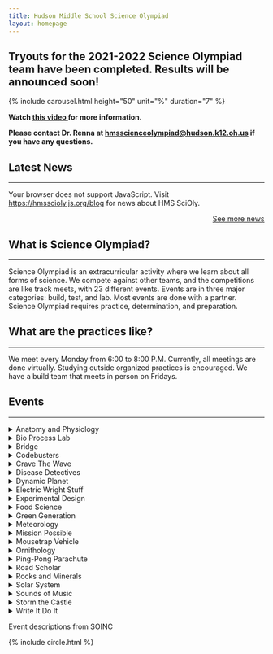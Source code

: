 ```yaml
---
title: Hudson Middle School Science Olympiad
layout: homepage
---
```

## Tryouts for the 2021-2022 Science Olympiad team have been completed. Results will be announced soon!
 {% include carousel.html height="50" unit="%" duration="7" %}
<p><strong>Watch <a href="https://youtu.be/Y19-EAbRHOI">this video </a>for more information.</strong></p>
<p><strong>Please contact Dr. Renna at <a href="mailto:hmsscienceolympiad@hudson.k12.oh.us">hmsscienceolympiad@hudson.k12.oh.us</a> if you have any questions.</strong></p>
<h2>Latest News</h2>
<hr />
<script src="//rss.bloople.net/?url=https%3A%2F%2Fhmsscioly.js.org%2Ffeed.xml&detail=25&limit=2&showtitle=false&type=js"></script>
<noscript>
<p>Your browser does not support JavaScript. Visit <a href="https://hmsscioly.js.org/blog">https://hmsscioly.js.org/blog</a> for news about HMS SciOly.</p>
</noscript>
<p style="text-align: right;"><a href="https://hmsscioly.js.org/blog"> See more news </a></p>

<h2> What is Science Olympiad? </h2>
<hr />
<p> Science Olympiad is an extracurricular activity where we learn about all forms of science. We compete against other teams, and the competitions are like track meets, with 23 different events. Events are in three major categories: build, test, and lab. Most events are done with a partner. Science Olympiad requires practice, determination, and preparation. </p>

<h2> What are the practices like? </h2>
<hr />
<p>We meet every Monday from 6:00 to 8:00 P.M. Currently, all meetings are done virtually.  Studying outside organized practices is encouraged. We have a build team that meets in person on Fridays.</p>



<h2>Events
 </h2>
<!-- begin event descriptions -->
<div>
<hr />

<details>
<summary> Anatomy and Physiology
</summary>
<p>
Participants will be assessed on their understanding of the anatomy and physiology for the human Nervous, Sense Organs, and Endocrine systems.
</p>
</details>
<details>
<summary>
Bio Process Lab
</summary>

<p>
This event is a lab-oriented competition involving the fundamental science processes of a middle school life science/biology lab program.
</p>
</details>
<details>
<summary> Bridge
</summary>

<p>
Teams will design and build a Bridge (Structure) meeting requirement specified in these rules to achieve the highest structural efficiency.
</p>
</details>
<details>
<summary> Codebusters </summary>

<p>Teams will cryptanalyze and decode encrypted messages using cryptanalysis techniques for historical and modern advanced ciphers.
</p>
</details>
<details>
<summary> Crave The Wave
</summary>

<p>
In this event competitors must demonstrate knowledge and process skills needed to solve problems and answer questions regarding all types of waves and wave motion.</p>
</details>


<details>
<summary> Disease Detectives
</summary>

<p>
Participants will use investigative skills in the scientific study of disease, injury, health and disability in populations or groups of people.
</p>
</details>
<details>
<summary> Dynamic Planet
</summary>

<p>
Teams will complete tasks related to physical and geological oceanography. 
</p>
</details>
<details>
<summary> Electric Wright Stuff
</summary>

<p>
Prior to the tournament teams design, construct, and test free flight electric-powered monoplanes to achieve maximum time aloft.
</p>
</details>
<details>
<summary> Experimental Design
</summary>

<p>
This event will determine a participant's ability to design, conduct and report the findings of an experiment entirely on-site.
</p>
</details>
<details>
<summary> Food Science
</summary>

<p>
Students will answer questions on food chemistry with a focus on sugars. In addition, participants will build a hydrometer capable of measuring sugar solutions between 1-10% (mass/volume).
</p>
</details>

<details>
<summary> Green Generation
</summary>

<p>
Students will demonstrate an understanding of general ecological principles, the history and consequences of human impact on our environment, solutions to reversing trends and sustainability concepts. 
</p>
</details>
<details>
<summary> Meteorology
</summary>

<p>
Participants will use scientific process skills and quantitative analysis to demonstrate an understanding of the factors that influence world climate and climate change through the interpretation of climatological data, graphs, charts and images.
</p>
</details>
<details>
<summary> Mission Possible
</summary>

<p>
Prior to the competition, participants design, build, test and document a Rube Goldberg-like device that completes required Start and Final Actions through a series of specific actions.
</p>
</details>
<details>
<summary> Mousetrap Vehicle
</summary>

<p>
Teams design, build and test one vehicle using one or two mousetrap(s) as its sole means of propulsion to reach a target as quickly and accurately as possible.
</p>
</details>
<details>
<summary> Ornithology
</summary>

<p>
Participants will be assessed on their knowledge of North American birds.
</p>
</details>


<details>
<summary>Ping-Pong Parachute
</summary>
<p>
Prior to the tournament, teams will design, build and bring up to three bottle rockets to the tournament to launch a ping pong ball attached to a parachute to stay aloft for the greatest amount of time.
</p>
</details>
<details>
<summary>Road Scholar
</summary>

<p>
Participants will answer interpretive questions that may use one or more state highway maps, USGS topographic maps, Internet-generated maps, a road atlas or satellite/aerial images.
</p>
</details>
<details>
<summary>Rocks and Minerals
</summary>

<p>
Teams will demonstrate their knowledge of rocks and minerals.
</p>
</details>
<details>
<summary> Solar System
</summary>

<p>
Students will demonstrate an understanding and knowledge of planet formation and structure in our solar system and how it relates to that observed in extrasolar systems.
</p>
</details>


<details>
<summary> Sounds of Music
</summary>

<p>
Teams must construct and tune one device prior to the tournament based on a one-octave 12-tone equal tempered scale and complete a written test on the physics of sound and music concepts.
</p>
</details>
<details>
<summary> Storm the Castle
</summary>

<p>
Prior to the competition, teams will design, construct and calibrate a single device capable of launching projectiles onto a target and collect data regarding device parameters and performance.

</p>
</details>

<details>
<summary> Write It Do It
</summary>

<p>
One student will write a description of an object and how to build it, and then the other student will attempt to construct the object from this description.
</p>
</details>
</div>
<p>Event descriptions from SOINC </p>

{% include circle.html %}
